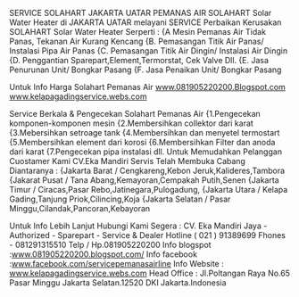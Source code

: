 SERVICE SOLAHART JAKARTA UATAR PEMANAS AIR SOLAHART Solar Water Heater di JAKARTA UATAR melayani SERVICE Perbaikan Kerusakan SOLAHART Solar Water Heater Serperti :
{A Mesin Pemanas Air Tidak Panas, Tekanan Air Kurang Kencang
{B. Pemasangan Titik Air Panas/ Instalasi Pipa Air Panas
{C. Pemasangan Titik Air Dingin/ Instalasi Air Dingin
{D. Penggantian Sparepart,Element,Termorstat, Cek Valve Dll.
{E. Jasa Penurunan Unit/ Bongkar Pasang
{F. Jasa Penaikan Unit/ Bongkar Pasang

Untuk Info Harga Solahart Pemanas Air
www.081905220200.Blogspot.com
www.kelapagadingservice.webs.com

Service Berkala & Pengecekan Solahart Pemanas Air
{1.Pengecekan komponen-komponen mesin
{2.Membersihkan collektor dari karat
{3.Mebersihkan setroage tank
{4.Membersihkan dan menyetel termostart
{5.Membersihkan element dari korosi
{6.Membersihkan Filter dan anoda dari karat
{7.Pengecekan pipa instalasi dll.
Untuk Memudahkan Pelanggan Cuostamer Kami CV.Eka Mandiri Servis Telah Membuka Cabang Diantaranya :
{Jakarta Barat / Cengkareng,Kebon Jeruk,Kalideres,Tambora
{Jakarat Pusat / Tana Abang,Kemayoran,Cempakah Putih,Senen
{Jakarta Timur / Ciracas,Pasar Rebo,Jatinegara,Pulogadung,
{Jakarta Utara / Kelapa Gading,Tanjung Priok,Cilincing,Koja
{Jakarta Selatan / Pasar Minggu,Cilandak,Pancoran,Kebayoran

Untuk Info Lebih Lanjut Hubungi Kami Segera :
CV. Eka Mandiri Jaya - Authorized - Sparepart - Service & Dealer
Hotline ( 021 ) 91389699
Fhones - 081291315510
Telp / Hp.081905220200
Info blogspot :www.081905220200.blogspot.com/
Info facebook :www.facebook.com/servicepemanasairline
Info Website : www.kelapagadingservice.webs.com
Head Office :
Jl.Poltangan Raya No.65 Pasar Minggu Jakarta Selatan.12520 DKI Jakarta.Indonesia